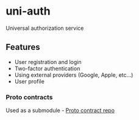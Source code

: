 # uni-auth
Universal authorization service


## Features

- User registration and login
- Two-factor authentication
- Using external providers (Google, Apple, etc...)
- User profile



### Proto contracts
Used as a submodule - [Proto contract repo](https://github.com/bubalync/uni-auth-proto)